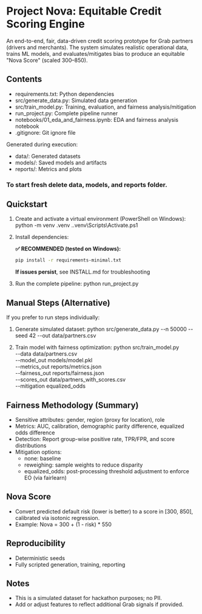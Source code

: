 # Project Nova: Equitable Credit Scoring Engine

An end-to-end, fair, data-driven credit scoring prototype for Grab partners (drivers and merchants). The system simulates realistic operational data, trains ML models, and evaluates/mitigates bias to produce an equitable "Nova Score" (scaled 300–850).

## Contents

-   requirements.txt: Python dependencies
-   src/generate_data.py: Simulated data generation
-   src/train_model.py: Training, evaluation, and fairness analysis/mitigation
-   run_project.py: Complete pipeline runner
-   notebooks/01_eda_and_fairness.ipynb: EDA and fairness analysis notebook
-   .gitignore: Git ignore file

Generated during execution:

-   data/: Generated datasets
-   models/: Saved models and artifacts
-   reports/: Metrics and plots

### To start fresh delete data, models, and reports folder.

## Quickstart

1. Create and activate a virtual environment (PowerShell on Windows):
   python -m venv .venv
   .\.venv\Scripts\Activate.ps1

2. Install dependencies:

    **✅ RECOMMENDED (tested on Windows):**

    ```bash
    pip install -r requirements-minimal.txt
    ```

    **If issues persist**, see INSTALL.md for troubleshooting

3. Run the complete pipeline:
   python run_project.py

## Manual Steps (Alternative)

If you prefer to run steps individually:

1. Generate simulated dataset:
   python src/generate_data.py --n 50000 --seed 42 --out data/partners.csv

2. Train model with fairness optimization:
   python src/train_model.py \
    --data data/partners.csv \
    --model_out models/model.pkl \
    --metrics_out reports/metrics.json \
    --fairness_out reports/fairness.json \
    --scores_out data/partners_with_scores.csv \
    --mitigation equalized_odds

## Fairness Methodology (Summary)

-   Sensitive attributes: gender, region (proxy for location), role
-   Metrics: AUC, calibration, demographic parity difference, equalized odds difference
-   Detection: Report group-wise positive rate, TPR/FPR, and score distributions
-   Mitigation options:
    -   none: baseline
    -   reweighing: sample weights to reduce disparity
    -   equalized_odds: post-processing threshold adjustment to enforce EO (via fairlearn)

## Nova Score

-   Convert predicted default risk (lower is better) to a score in [300, 850], calibrated via isotonic regression.
-   Example: Nova = 300 + (1 - risk) \* 550

## Reproducibility

-   Deterministic seeds
-   Fully scripted generation, training, reporting

## Notes

-   This is a simulated dataset for hackathon purposes; no PII.
-   Add or adjust features to reflect additional Grab signals if provided.
